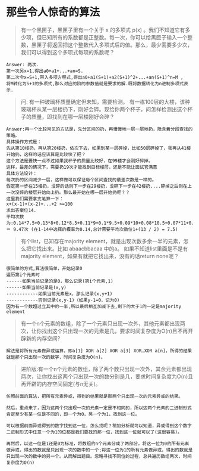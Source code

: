 # 那些令人惊奇的算法

> 有一个黑匣子，黑匣子里有一个关于 x 的多项式 p(x) 。我们不知道它有多少项，但已知所有的系数都是正整数。每一次，你可以给黑匣子输入一个整数，黑匣子将返回把这个整数代入多项式后的值。那么，最少需要多少次， 我们可以得到这个多项式每项的系数呢？
    
    Answer: 两次.
    第一次另x=1,得出a0+a1+...+an=S.
    第二次令x=S+1,带入多项方程式,得出a0+a1(S+1)+a2(S+1)^2+...+an(S+1)^n=M ,
    将M转化为S+1的多项式,那么对应的阶的参数值就是要求的解.既将数据转化为n进制多项式表示.
        
        
> 问: 有一种玻璃杯质量确定但未知，需要检测。 有一栋100层的大楼，该种玻璃杯从某一层楼扔下，刚好会碎。现给你两个杯子，问怎样检测出这个杯子的质量，即找到在哪一层楼刚好会碎？ 

    Answer:再一个比较常见的方法是，先分区间的扔，再慢慢地一层一层地扔，隐含着分段查找的策略。
    具体操作方式是：
    先从第10楼扔，再从第20楼扔，依次下去，如果到某一层碎掉，比如50层碎掉了，我再从41楼开始扔，这样的话应该算是比较快了把？
    这个方法是要快一点不过如果我杯子的质量比较好，在99楼才会刚好碎掉。
    这样，最差的情况下，需要扔19次才能找到目标楼层，还是不能让面试官满意
    具体方法设计：
    每次扔的区间减少一层，这样做可以保证每个区间查找的最差次数是一样的。
    假定第一步在15楼扔，没碎的话则下一步在29楼扔，没碎下一步在42楼扔....碎掉之后则在上一次没碎的楼层开始向上扔。那么最开始在哪一层开始扔呢？？
    这里我们需要拿支笔算一下：
    x+(x-1)+(x-2)+...+2 >=100
    求出答案位14. 
    平均次数为:0.14*7.5+0.13*8+0.12*8.5+0.11*9+0.1*9.5+0.09*10+0.08*10.5+0.07*11+0.06*11.5+0.05*12+0.04*12.5+0.01*12 ＝ 9.47次 (在1-14中选择的概率为0.14,总计需要平均次数位1+(13 / 2) = 7.5)

> 有个list，已知存在majority element，就是出现次数多余一半的元素，怎么把它找出来。比如 abaacbbacaa 中的a。 如果不知道list里面是不是有majority element，如果有就把它找出来，没有的话return none呢？

    很简单的方式,算法很简单，开始记录0
    遍历第i个元素时
    ------如果当前记录的是0，那么记录(第i个元素,1)
    ------如果当前记录是(x,y)
    ------------如果当前元素是x，那么记录(x,y+1)
    ------------否则记录(x,y-1)（如果y-1=0，记为0)
    因为有一个数超过立其中的一半,所以最后相互加减下去,剩下的大于1的一定是majority element

> 有一个n个元素的数组，除了一个元素只出现一次外，其他元素都出现两次，让你找出这个只出现一次的元素是几，要求时间复杂度为O(n)且不再开辟新的内存空间?
    
    解法是将所有元素做异或运算，即a[1] XOR a[2] XOR a[3] XOR…XOR a[n]，所得的结果就是那个只出现一次的数字，时间复杂度为O(n)。

> 进阶版:有一个n个元素的数组，除了两个数只出现一次外，其余元素都出现两次，让你找出这两个只出现一次的数分别是几，要求时间复杂度为O(n)且再开辟的内存空间固定(与n无关)。

    仿照前面的算法，把所有元素异或，得到的结果就是那两个只出现一次的元素异或的结果。

    然后，重点来了，因为这两个只出现一次的元素一定是不相同的，所以这两个元素的二进制形式肯定至少有某一位是不同的，即一个为0，另一个为1，找到这一位。

    可以根据前面异或得到的数字找到这一位，怎么找呢？稍加分析就可以知道，异或得到这个数字二进制形式中任意一个为1的位都是我们要找的那一位，找到这一位就可以了(这很容易)。

    再然后，以这一位是1还是0为标准，将数组的n个元素分成了两部分，将这一位为0的所有元素做异或，得出的数就是只出现一次的数中的一个;将这一位为1的所有元素做异或，得出的数就是只出现一次的数中的另一个。从而解出题目。忽略寻找不同位的过程，总共遍历数组两次，时间复杂度为O(n)

